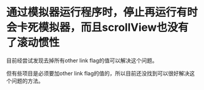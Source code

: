 # 通过模拟器运行程序时，停止再运行有时会卡死模拟器，而且scrollView也没有了滚动惯性

目前经尝试发现去掉所有other link flag的值可以解决这个问题。

但有些项目是必须要加other link flag的值的，所以目前还没找到可以很好解决这个问题的方法。
